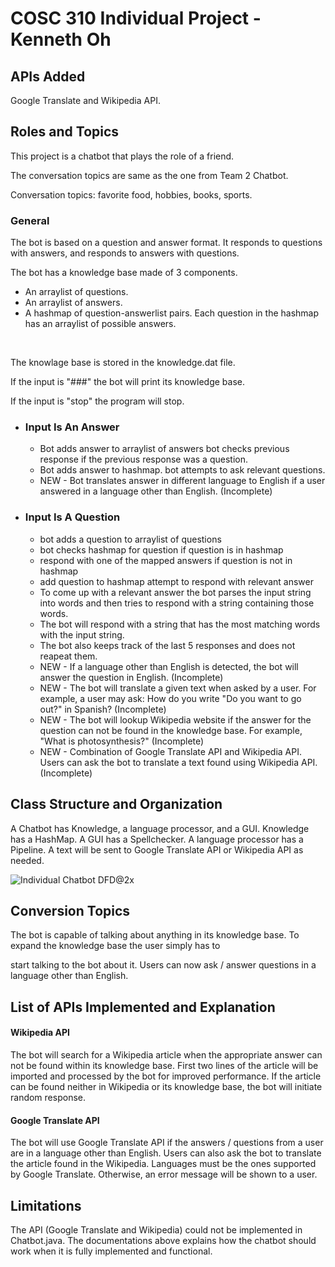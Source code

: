 # COSC 310 Individual Project -  Kenneth Oh

## APIs Added
Google Translate and Wikipedia API.

## Roles and Topics

<p>
This project is a chatbot that plays the role of a friend.
</p>
<p>
The conversation topics are same as the one from Team 2 Chatbot.
  
<p>Conversation topics: favorite food, hobbies, books, sports.</p>


### General

</li>

The bot is based on a question and answer format. It responds to questions with answers, and responds to answers with questions.

The bot has a knowledge base made of 3 components.
<ul>
<li>An arraylist of questions.</li>
<li>An arraylist of answers.</li>
<li>A hashmap of question-answerlist pairs. Each question in the hashmap has an arraylist of possible answers.</li>
</ul>
<br>
<p>
The knowlage base is stored in the knowledge.dat file.

If the input is "###" the bot will print its knowledge base.

If the input is "stop" the program will stop.
</p>

</ul>

<ul>
<li>

### Input Is An Answer
<ul>
<li>Bot adds answer to arraylist of answers bot checks previous response if the previous response was a question.</li>
<li>Bot adds answer to hashmap. bot attempts to ask relevant questions.</li>
<li>NEW - Bot translates answer in different language to English if a user answered in a language other than English. (Incomplete)</li>
</ul>
</li>


<li>

### Input Is A Question
<ul>
<li>bot adds a question to arraylist of questions</li>

<li>bot checks hashmap for question if question is in hashmap</li>

<li>respond with one of the mapped answers if question is not in hashmap</li>

<li>add question to hashmap attempt to respond with relevant answer</li>
  
<li>To come up with a relevant answer the bot parses the input string into words and then tries to respond with a string containing those words.</li>

<li>The bot will respond with a string that has the most matching words with the input string.</li>

<li>The bot also keeps track of the last 5 responses and does not reapeat them.</li>

<li>NEW - If a language other than English is detected, the bot will answer the question in English. (Incomplete)</li>

<li>NEW - The bot will translate a given text when asked by a user. For example, a user may ask: How do you write "Do you want to go out?" in Spanish? (Incomplete)</li>

<li>NEW - The bot will lookup Wikipedia website if the answer for the question can not be found in the knowledge base. For example, "What is photosynthesis?" (Incomplete)</li>

<li>NEW - Combination of Google Translate API and Wikipedia API. Users can ask the bot to translate a text found using Wikipedia API. (Incomplete)</li>
</ul>
</li>
</ul>


## Class Structure and Organization
A Chatbot has Knowledge, a language processor, and a GUI. Knowledge has a HashMap. A GUI has a Spellchecker. A language processor has a Pipeline. A text will be sent to Google Translate API or Wikipedia API as needed.

![Individual Chatbot DFD@2x](https://user-images.githubusercontent.com/77301335/115102976-fa737e00-9f13-11eb-9acb-df2d78bfb9c3.png)


## Conversion Topics

The bot is capable of talking about anything in its knowledge base. To expand the knowledge base the user simply has to 

start talking to the bot about it. Users can now ask / answer questions in a language other than English.

## List of APIs Implemented and Explanation

#### Wikipedia API

The bot will search for a Wikipedia article when the appropriate answer can not be found within its knowledge base. First two lines of the article will be imported and processed by the bot for improved performance. If the article can be found neither in Wikipedia or its knowledge base, the bot will initiate random response.

#### Google Translate API

The bot will use Google Translate API if the answers / questions from a user are in a language other than English. Users can also ask the bot to translate the article found in the Wikipedia. Languages must be the ones supported by Google Translate. Otherwise, an error message will be shown to a user. 


## Limitations

The API (Google Translate and Wikipedia) could not be implemented in Chatbot.java. The documentations above explains how the chatbot should work when it is fully implemented and functional.



